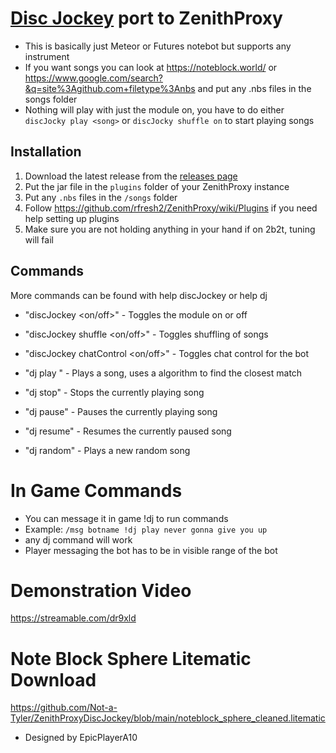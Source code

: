 # [Disc Jockey](https://github.com/SemmieDev/Disc-Jockey) port to ZenithProxy

- This is basically just Meteor or Futures notebot but supports any instrument
- If you want songs you can look at https://noteblock.world/ or https://www.google.com/search?&q=site%3Agithub.com+filetype%3Anbs and put any .nbs files in the songs folder
- Nothing will play with just the module on, you have to do either `discJocky play <song>` or `discJocky shuffle on` to start playing songs
## Installation
1. Download the latest release from the [releases page](https://github.com/Not-a-Tyler/ZenithProxyDiscJockey/releases)
2. Put the jar file in the `plugins` folder of your ZenithProxy instance
3. Put any `.nbs` files in the `/songs` folder
4. Follow https://github.com/rfresh2/ZenithProxy/wiki/Plugins if you need help setting up plugins
5. Make sure you are not holding anything in your hand if on 2b2t, tuning will fail

## Commands
 More commands can be found with help discJockey or help dj
- "discJockey <on/off>" - Toggles the module on or off
- "discJockey shuffle <on/off>" - Toggles shuffling of songs
- "discJockey chatControl <on/off>" - Toggles chat control for the bot

- "dj play <song>" - Plays a song, uses a algorithm to find the closest match
- "dj stop" - Stops the currently playing song
- "dj pause" - Pauses the currently playing song
- "dj resume" - Resumes the currently paused song
- "dj random" - Plays a new random song

# In Game Commands
 - You can message it in game !dj <command> to run commands
 - Example: `/msg botname !dj play never gonna give you up`
 - any dj command will work
 - Player messaging the bot has to be in visible range of the bot

# Demonstration Video

 https://streamable.com/dr9xld
 
# Note Block Sphere Litematic Download

https://github.com/Not-a-Tyler/ZenithProxyDiscJockey/blob/main/noteblock_sphere_cleaned.litematic

- Designed by EpicPlayerA10